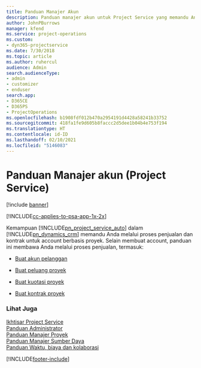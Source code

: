 ```yaml
---
title: Panduan Manajer Akun
description: Panduan manajer akun untuk Project Service yang memandu Anda melalui proses penjualan dan kontrak untuk account berbasis proyek
author: JohnPBurrows
manager: kfend
ms.service: project-operations
ms.custom:
- dyn365-projectservice
ms.date: 7/30/2018
ms.topic: article
ms.author: ruhercul
audience: Admin
search.audienceType:
- admin
- customizer
- enduser
search.app:
- D365CE
- D365PS
- ProjectOperations
ms.openlocfilehash: b1908fdf012b470a2954191d4428a58241b33752
ms.sourcegitcommit: 418fa1fe9d605b8faccc2d5dee1b04b4e753f194
ms.translationtype: HT
ms.contentlocale: id-ID
ms.lasthandoff: 02/10/2021
ms.locfileid: "5146083"
---
```

# <a name="account-manager-guide-project-service"></a>Panduan Manajer akun (Project Service)

[!include [banner](../includes/psa-now-project-operations.md)]

[!INCLUDE[cc-applies-to-psa-app-1x-2x](../includes/cc-applies-to-psa-app-1x-2x.md)]

Kemampuan [!INCLUDE[pn_project_service_auto](../includes/pn-project-service-auto.md)] dalam [!INCLUDE[pn_dynamics_crm](../includes/pn-dynamics-crm.md)] memandu Anda melalui proses penjualan dan kontrak untuk account berbasis proyek. Selain membuat account, panduan ini membawa Anda melalui proses penjualan, termasuk:  
  
-   [Buat akun pelanggan](../psa/create-customer-account.md)  
  
-   [Buat peluang proyek](../psa/create-project-opportunity.md)  
  
-   [Buat kuotasi proyek](../psa/create-project-quote.md)  
  
-   [Buat kontrak proyek](../psa/create-project-contract.md)  
  
  
### <a name="see-also"></a>Lihat Juga  
 [Ikhtisar Project Service](../psa/overview.md)   
 [Panduan Administrator](../psa/admin-guide.md)   
 [Panduan Manajer Proyek](../psa/project-manager-guide.md)   
 [Panduan Manajer Sumber Daya](../psa/resource-manager-guide.md)   
 [Panduan Waktu, biaya dan kolaborasi](../psa/time-expense-collaboration-guide.md)


[!INCLUDE[footer-include](../includes/footer-banner.md)]